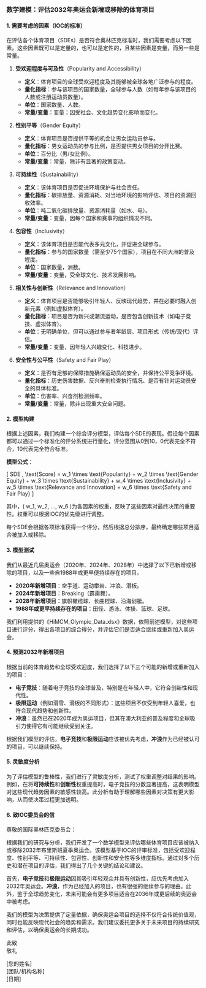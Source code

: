 ### 数学建模：评估2032年奥运会新增或移除的体育项目

#### 1. 需要考虑的因素（IOC的标准）

在评估各个体育项目（SDEs）是否符合奥林匹克标准时，我们需要考虑以下因素。这些因素既可以是定量的，也可以是定性的，且某些因素是变量，而另一些是常量。

1. **受欢迎程度与可及性**（Popularity and Accessibility）  
   - **定义**：体育项目的全球受欢迎程度及其能够被全球各地广泛参与的程度。
   - **量化指标**：参与该项目的国家数量，全球参与人数（如每年参与该项目的人数或注册运动员数量）。  
   - **单位**：国家数量、人数。  
   - **常量/变量**：变量；因受社会、文化趋势变化影响而变化。

2. **性别平等**（Gender Equity）  
   - **定义**：体育项目是否提供平等的机会让男女运动员参与。
   - **量化指标**：男女运动员的参与比例，是否提供男女项目的分开比赛。  
   - **单位**：百分比（男/女比例）。  
   - **常量/变量**：常量，除非有显著的政策变动。

3. **可持续性**（Sustainability）  
   - **定义**：该体育项目是否促进环境保护与社会责任。
   - **量化指标**：碳排放量、资源消耗、对当地环境的影响评估、项目的资源回收效率。  
   - **单位**：吨二氧化碳排放量、资源消耗量（如水、电）。  
   - **常量/变量**：变量，因每个国家和赛事的组织情况不同。

4. **包容性**（Inclusivity）  
   - **定义**：该体育项目是否能代表多元文化，并促进全球参与。
   - **量化指标**：参与的国家数量（需至少75个国家），项目在不同大洲的普及程度。  
   - **单位**：国家数量，洲数。  
   - **常量/变量**：变量，受全球文化、技术发展影响。

5. **相关性与创新性**（Relevance and Innovation）  
   - **定义**：体育项目是否能够吸引年轻人、反映现代趋势，并在必要时融入创新元素（例如虚拟体育）。
   - **量化指标**：项目是否为新兴或潮流运动，是否包含创新技术（如电子竞技、虚拟体育）。  
   - **单位**：无明确单位，但可以通过参与者年龄层、项目形式（传统/现代）评估。  
   - **常量/变量**：变量，因年轻人兴趣变化、科技进步。

6. **安全性与公平性**（Safety and Fair Play）  
   - **定义**：是否有足够的保障措施确保运动员的安全，并保持公平竞争环境。
   - **量化指标**：历史伤害数据、反兴奋剂检查执行情况、是否有针对运动员安全的具体标准。  
   - **单位**：伤害率、兴奋剂检测频率。  
   - **常量/变量**：常量，除非出现重大安全问题。

#### 2. 模型构建

根据上述因素，我们构建一个综合评分模型，评估每个SDE的表现。假设每个因素都可以通过一个标准化的评分系统进行量化，评分范围从0到10，0代表完全不符合，10代表完全符合标准。

**模型公式**：

\[
SDE \, \text{Score} = w_1 \times \text{Popularity} + w_2 \times \text{Gender Equity} + w_3 \times \text{Sustainability} + w_4 \times \text{Inclusivity} + w_5 \times \text{Relevance and Innovation} + w_6 \times \text{Safety and Fair Play}
\]

其中，\( w_1, w_2, ..., w_6 \)为各因素的权重，反映了这些因素对最终决策的重要性。权重可以根据IOC的优先级进行调整。

每个SDE会根据各项标准获得一个评分，然后根据总分排序，最终确定哪些项目适合被加入或移除。

#### 3. 模型测试

我们从最近几届奥运会（2020年、2024年、2028年）中选择了以下已新增或移除的项目，以及一些自1988年或更早便持续存在的项目。

- **2020年新增项目**：空手道、运动攀岩、冲浪、滑板。
- **2024年新增项目**：Breaking（霹雳舞）。
- **2028年新增项目**：旗帜橄榄球、长曲棍球、沿海划艇。
- **1988年或更早持续存在的项目**：田径、游泳、体操、篮球、足球。

我们利用提供的《HiMCM_Olympic_Data.xlsx》数据，依照前述模型，对这些项目进行评分，得出各项目的综合得分，并评估它们是否适合继续或重新加入奥运会。

#### 4. 预测2032年新增项目

根据当前的体育趋势和全球受欢迎度，我们选择了以下三个可能的新增或重新加入的项目：

- **电子竞技**：随着电子竞技的全球普及，特别是在年轻人中，它符合创新性和现代性。
- **极限运动**（例如滑雪、滑板的不同形式）：这些项目不仅受到年轻人喜爱，也符合现代趋势和创新性。
- **冲浪**：虽然已在2020年成为奥运项目，但其在澳大利亚的普及程度和全球吸引力使得它有可能继续受到关注。

根据我们模型的评估，**电子竞技**和**极限运动**应该被优先考虑，**冲浪**作为已经被认可的项目，可以继续保持。

#### 5. 灵敏度分析

为了评估模型的鲁棒性，我们进行了灵敏度分析，测试了权重调整对结果的影响。例如，在将**可持续性**和**创新性**权重提高时，电子竞技的分数显著提高，这表明模型对这些现代趋势因素的敏感性较高。此分析有助于理解哪些因素对决策有更大影响，从而使决策过程更加透明。

#### 6. 致IOC委员会的信

尊敬的国际奥林匹克委员会：

根据我们的研究与分析，我们开发了一个数学模型来评估哪些体育项目应该被纳入或移除2032年布里斯班夏季奥运会。该模型基于IOC的评审标准，包括受欢迎程度、性别平等、可持续性、包容性、创新性和安全性等多维度指标。通过对多个历史和潜在项目的评估，我们得出了几个关键的结论和建议。

首先，**电子竞技**和**极限运动**因其吸引年轻观众并具有创新性，应优先考虑加入2032年奥运会。**冲浪**，作为已经加入的项目，也有很强的继续参与的理由。此外，鉴于全球趋势变化，未来可能会有更多项目适合在2036年或更后续的奥运会中被考虑。

我们的模型为决策提供了定量依据，确保奥运会项目的选择不仅符合传统价值观，同时也能反映现代社会的趋势和需求。我们建议委托更多关于未来项目的持续研究和评估，以确保奥运会的长期成功。

此致  
敬礼

[您的姓名]  
[团队/机构名称]  
[日期]
